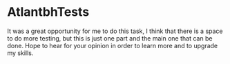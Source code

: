 # AtlantbhTests
It was a great opportunity for me to do this task, I think that there is a space to do more testing, but this is just one part and the main one that can be done.
Hope to hear for your opinion in order to learn more and to upgrade my skills.
